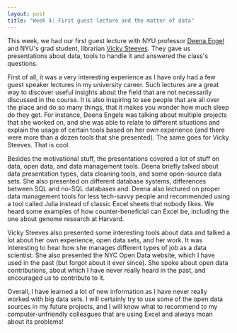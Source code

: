 ```yaml
---
layout: post
title: "Week 4: First guest lecture and the matter of data"
---
```


This week, we had our first guest lecture with NYU professor [Deena Engel](https://cs.nyu.edu/~deena/) and NYU's grad student, librarian [Vicky Steeves](https://vickysteeves.com/). They gave us presentations about data, tools to handle it and answered the class's questions. 

First of all, it was a very interesting experience as I have only had a few guest speaker lectures in my university career. Such lectures are a great way to discover useful insights about the field that are not necessarily discussed in the course. It is also inspiring to see people that are all over the place and do so many things, that it makes you wonder how much sleep do they get. For instance, Deena Engels was talking about multiple projects that she worked on, and she was able to relate to different situations and explain the usage of certain tools based on her own experience (and there were more than a dozen tools that she presented). The same goes for Vicky Steeves. That is cool.

Besides the motivational stuff, the presentations covered a lot of stuff on data, open data, and data management tools. Deena briefly talked about data presentation types, data cleaning tools, and some open-source data sets. She also presented on different database systems, differences between SQL and no-SQL databases and. Deena also lectured on proper data management tools for less tech-savvy people and recommended using a tool called Julia instead of classic Excel sheets that nobody likes. We heard some examples of how counter-beneficial can Excel be, including the one about genome research at Harvard.

Vicky Steeves also presented some interesting tools about data and talked a lot about her own experience, open data sets, and her work. It was interesting to hear how she manages different types of job as a data scientist. She also presented the NYC Open Data website, which I have used in the past (but forgot about it ever since). She spoke about open data contributions, about which I have never really heard in the past, and encouraged us to contribute to it.

Overall, I have learned a lot of new information as I have never really worked with big data sets. I will certainly try to use some of the open data sources in my future projects, and I will know what to recommend to my computer-unfriendly colleagues that are using Excel and always moan about its problems!
